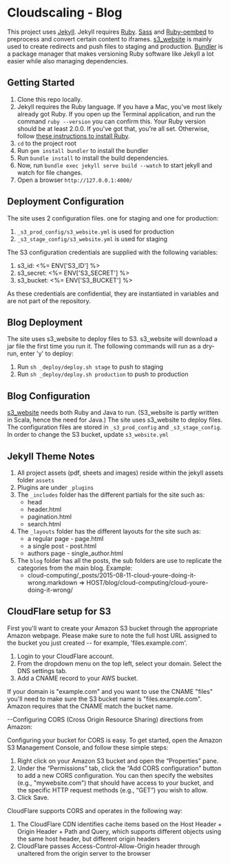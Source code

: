 Cloudscaling - Blog
========

This project uses [Jekyll](http://jekyllrb.com/docs/installation/). Jekyll requires [Ruby](https://www.ruby-lang.org/en/downloads/). [Sass](http://sass-lang.com) and [Ruby-oembed](https://github.com/judofyr/ruby-oembed) to preprocess and convert certain content to iframes. [s3_website](https://github.com/laurilehmijoki/s3_website) is mainly used to create redirects and push files to staging and production. [Bundler](http://bundler.io/) is a package manager that makes versioning Ruby software like Jekyll a lot easier while also managing dependencies.

Getting Started
---------------

1. Clone this repo locally.
2. Jekyll requires the Ruby language. If you have a Mac, you've most likely already got Ruby. If you open up the Terminal application, and run the command `ruby --version` you can confirm this. Your Ruby version should be at least 2.0.0. If you've got that, you're all set. Otherwise, follow [these instructions to install Ruby](https://www.ruby-lang.org/en/downloads/).
3. `cd` to the project root
4. Run `gem install bundler` to install the bundler
5. Run `bundle install` to install the build dependencies.
6. Now, run `bundle exec jekyll serve build --watch` to start jekyll and watch for file changes.
7. Open a browser `http://127.0.0.1:4000/`


Deployment Configuration
---------------
The site uses 2 configuration files. one for staging and one for production:

1. `_s3_prod_config/s3_website.yml` is used for production
2. `_s3_stage_config/s3_website.yml` is used for staging

The S3 configuration credentials are supplied with the following variables:

1. s3_id: <%= ENV['S3_ID'] %>
2. s3_secret: <%= ENV['S3_SECRET'] %>
3. s3_bucket: <%= ENV['S3_BUCKET'] %>

As these credentials are confidential, they are instantiated in variables and are not part of the repository.

Blog Deployment
---------------

The site uses s3_website to deploy files to S3.
s3_website will download a jar file the first time you run it.
The following commands will run as a dry-run, enter 'y' to deploy:

1. Run `sh _deploy/deploy.sh stage` to push to staging
2. Run `sh _deploy/deploy.sh production` to push to production

Blog Configuration
---------------

[s3_website](https://github.com/laurilehmijoki/s3_website) needs both Ruby and Java to run. (S3_website is partly written in Scala, hence the need for Java.) The site uses s3_website to deploy files.
The configuration files are stored in `_s3_prod_config` and `_s3_stage_config`. 
In order to change the S3 bucket, update `s3_website.yml` 

Jekyll Theme Notes
---------------

1. All project assets (pdf, sheets and images) reside within the jekyll assets folder `assets`
2. Plugins are under `_plugins`
3. The `_includes` folder has the different partials for the site such as:
    - head
    - header.html
    - pagination.html
    - search.html
4. The `_layouts` folder has the different layouts for the site such as:
    - a regular page - page.html
    - a single post - post.html
    - authors page - single_author.html
5. The `blog` folder has all the posts, the sub folders are use to replicate the categories from the main blog. Example: 
    - cloud-computing/_posts/2015-08-11-cloud-youre-doing-it-wrong.markdown => HOST/blog/cloud-computing/cloud-youre-doing-it-wrong/

CloudFlare setup for S3
---------------
First you'll want to create your Amazon S3 bucket through the appropriate Amazon webpage.  Please make sure to note the full host URL assigned to the bucket you just created -- for example,  'files.example.com'.

1. Login to your CloudFlare account.
2. From the dropdown menu on the top left, select your domain.
 Select the DNS settings tab.
3. Add a CNAME record to your AWS bucket.

If your domain is "example.com" and you want to use the CNAME "files"  you'll need to make sure the S3 bucket name is "files.example.com". Amazon requires that the CNAME match the bucket name.

--Configuring CORS (Cross Origin Resource Sharing) directions from Amazon:

Configuring your bucket for CORS is easy. To get started, open the Amazon S3 Management Console, and follow these simple steps:
1. Right click on your Amazon S3 bucket and open the “Properties” pane.
2. Under the “Permissions” tab, click the “Add CORS configuration” button to add a new CORS configuration. You can then specify the websites (e.g., "mywebsite.com") that should have access to your bucket, and the specific HTTP request methods (e.g., “GET”) you wish to allow.
3. Click Save.

CloudFlare supports CORS and operates in the following way:

1. The CloudFlare CDN identifies cache items based on the Host Header + Origin Header +  Path and Query, which supports different objects using the same host header, but different origin headers
2. CloudFlare passes Access-Control-Allow-Origin header through unaltered from the origin server to the browser